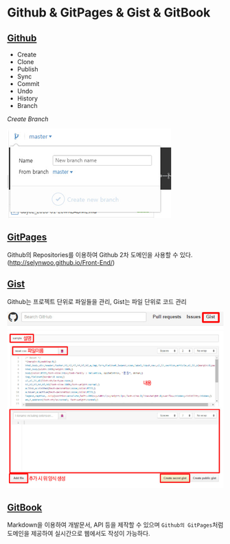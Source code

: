# Github & GitPages & Gist & GitBook

## [Github](https://github.com/)
- Create
- Clone
- Publish
- Sync
- Commit
- Undo
- History
- Branch

_Create Branch_

![Create Branch](../Resources/images/branch.jpg)

## [GitPages](https://pages.github.com/)
Github의 Repositories를 이용하여 Github 2차 도메인을 사용할 수 있다. (http://selynwoo.github.io/Front-End/)

## [Gist](https://gist.github.com/discover)
Github는 프로젝트 단위로 파일들을 관리, Gist는 파일 단위로 코드 관리 

![Create Gist](../Resources/images/gist_1.jpg)
![Create Gist](../Resources/images/gist_2.jpg)


## [GitBook](https://www.gitbook.com/)
Markdown을 이용하여 개발문서, API 등을 제작할 수 있으며 `Github의 GitPages`처럼 도메인을 제공하여 실시간으로 웹에서도 작성이 가능하다. 



